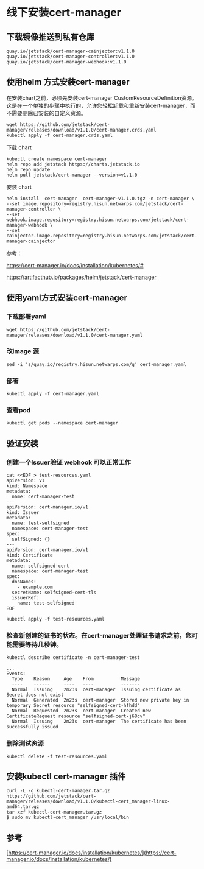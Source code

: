 # 线下安装cert-manager

## 下载镜像推送到私有仓库

```
quay.io/jetstack/cert-manager-cainjector:v1.1.0
quay.io/jetstack/cert-manager-controller:v1.1.0
quay.io/jetstack/cert-manager-webhook:v1.1.0
```

## 使用helm 方式安装cert-manager

在安装chart之前，必须先安装cert-manager CustomResourceDefinition资源。这是在一个单独的步骤中执行的，允许您轻松卸载和重新安装cert-manager，而不需要删除已安装的自定义资源。

```
wget https://github.com/jetstack/cert-manager/releases/download/v1.1.0/cert-manager.crds.yaml
kubectl apply -f cert-manager.crds.yaml
```

下载 chart

```
kubectl create namespace cert-manager
helm repo add jetstack https://charts.jetstack.io
helm repo update
helm pull jetstack/cert-manager --version=v1.1.0
```

安装 chart

```
helm install  cert-manager  cert-manager-v1.1.0.tgz -n cert-manager \
--set image.repository=registry.hisun.netwarps.com/jetstack/cert-manager-controller \
--set webhook.image.repository=registry.hisun.netwarps.com/jetstack/cert-manager-webhook \
--set cainjector.image.repository=registry.hisun.netwarps.com/jetstack/cert-manager-cainjector
```

参考：

https://cert-manager.io/docs/installation/kubernetes/#

https://artifacthub.io/packages/helm/jetstack/cert-manager

## 使用yaml方式安装cert-manager
### 下载部署yaml

```
wget https://github.com/jetstack/cert-manager/releases/download/v1.1.0/cert-manager.yaml
```

### 改image 源

```
sed -i 's/quay.io/registry.hisun.netwarps.com/g' cert-manager.yaml
```

### 部署

```
kubectl apply -f cert-manager.yaml
```

### 查看pod

```
kubectl get pods --namespace cert-manager
```

## 验证安装

### 创建一个Issuer验证 webhook 可以正常工作

```
cat <<EOF > test-resources.yaml
apiVersion: v1
kind: Namespace
metadata:
  name: cert-manager-test
---
apiVersion: cert-manager.io/v1
kind: Issuer
metadata:
  name: test-selfsigned
  namespace: cert-manager-test
spec:
  selfSigned: {}
---
apiVersion: cert-manager.io/v1
kind: Certificate
metadata:
  name: selfsigned-cert
  namespace: cert-manager-test
spec:
  dnsNames:
    - example.com
  secretName: selfsigned-cert-tls
  issuerRef:
    name: test-selfsigned
EOF
```

```
kubectl apply -f test-resources.yaml
```

### 检查新创建的证书的状态。在cert-manager处理证书请求之前，您可能需要等待几秒钟。

```
kubectl describe certificate -n cert-manager-test

...
Events:
  Type    Reason     Age    From          Message
  ----    ------     ----   ----          -------
  Normal  Issuing    2m23s  cert-manager  Issuing certificate as Secret does not exist
  Normal  Generated  2m23s  cert-manager  Stored new private key in temporary Secret resource "selfsigned-cert-hfhdd"
  Normal  Requested  2m23s  cert-manager  Created new CertificateRequest resource "selfsigned-cert-j68cv"
  Normal  Issuing    2m23s  cert-manager  The certificate has been successfully issued
```

### 删除测试资源

```
kubectl delete -f test-resources.yaml
```

## 安装kubectl cert-manager 插件

```
curl -L -o kubectl-cert-manager.tar.gz https://github.com/jetstack/cert-manager/releases/download/v1.1.0/kubectl-cert_manager-linux-amd64.tar.gz
tar xzf kubectl-cert-manager.tar.gz
$ sudo mv kubectl-cert_manager /usr/local/bin
```

## 参考 

[https://cert-manager.io/docs/installation/kubernetes/](https://cert-manager.io/docs/installation/kubernetes/)